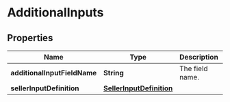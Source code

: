 # AdditionalInputs

## Properties
Name | Type | Description | Notes
------------ | ------------- | ------------- | -------------
**additionalInputFieldName** | **String** | The field name. |  [optional]
**sellerInputDefinition** | [**SellerInputDefinition**](SellerInputDefinition.md) |  |  [optional]
